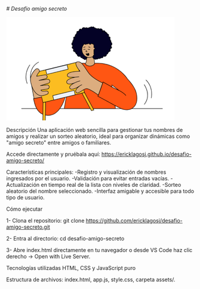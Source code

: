 <em> # Desafio amigo secreto </em>

![image Alt](https://github.com/ericklagosj/desafio-amigo-secreto/blob/5769909754dc437d0de752ff948e54606e237a27/amigo-secreto%20-%20copia.png)


Descripción
Una aplicación web sencilla para gestionar tus nombres de amigos y realizar un sorteo aleatorio, ideal para organizar dinámicas como "amigo secreto" entre amigos o familiares.

Accede directamente y pruébala aquí: https://ericklagosj.github.io/desafio-amigo-secreto/

Características principales:
-Registro y visualización de nombres ingresados por el usuario.
-Validación para evitar entradas vacías.
-Actualización en tiempo real de la lista con niveles de claridad.
-Sorteo aleatorio del nombre seleccionado.
-Interfaz amigable y accesible para todo tipo de usuario.

Cómo ejecutar

1- Clona el repositorio:
git clone https://github.com/ericklagosj/desafio-amigo-secreto.git

2- Entra al directorio:
cd desafio-amigo-secreto

3- Abre index.html directamente en tu navegador o desde VS Code haz clic derecho → Open with Live Server.

Tecnologías utilizadas
HTML, CSS y JavaScript puro

Estructura de archivos: index.html, app.js, style.css, carpeta assets/.